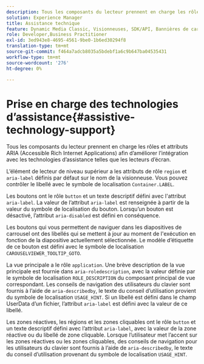 ```yaml
---
description: Tous les composants du lecteur prennent en charge les rôles et attributs ARIA (Accessible Rich Internet Applications) afin d’améliorer l’intégration avec les technologies d’assistance telles que les lecteurs d’écran.
solution: Experience Manager
title: Assistance technique
feature: Dynamic Media Classic, Visionneuses, SDK/API, Bannières de carrousel, Accessibilité
role: Developer,Business Practitioner
exl-id: 3ed943e8-4695-4561-9be0-1b6ed30294f8
translation-type: tm+mt
source-git-commit: f464a7adcb8035a5bdebf1a6c9b647ba04535431
workflow-type: tm+mt
source-wordcount: '276'
ht-degree: 0%

---
```


# Prise en charge des technologies d’assistance{#assistive-technology-support}

Tous les composants du lecteur prennent en charge les rôles et attributs ARIA (Accessible Rich Internet Applications) afin d’améliorer l’intégration avec les technologies d’assistance telles que les lecteurs d’écran.

L’élément de lecteur de niveau supérieur a les attributs de rôle `region` et `aria-label` définis par défaut sur le nom de la visionneuse. Vous pouvez contrôler le libellé avec le symbole de localisation `Container.LABEL`.

Les boutons ont le rôle `button` et un texte descriptif défini avec l&#39;attribut `aria-label`. La valeur de l’attribut `aria-label` est renseignée à partir de la valeur du symbole de localisation du bouton. Lorsqu’un bouton est désactivé, l’attribut `aria-disabled` est défini en conséquence.

Les boutons qui vous permettent de naviguer dans les diapositives de carrousel ont des libellés qui se mettent à jour au moment de l&#39;exécution en fonction de la diapositive actuellement sélectionnée. Le modèle d’étiquette de ce bouton est défini avec le symbole de localisation `CAROUSELVIEWER_TOOLTIP_GOTO`.

La vue principale a le rôle `application`. Une brève description de la vue principale est fournie dans `aria-roledescription`, avec la valeur définie par le symbole de localisation `ROLE_DESCRIPTION` du composant principal de vue correspondant. Les conseils de navigation des utilisateurs du clavier sont fournis à l’aide de `aria-describedby`, le texte du conseil d’utilisation provient du symbole de localisation `USAGE_HINT`. Si un libellé est défini dans le champ UserData d’un fichier, l’attribut `aria-label` est défini avec la valeur de ce libellé.

Les zones réactives, les régions et les zones cliquables ont le rôle `button` et un texte descriptif défini avec l’attribut `aria-label`, avec la valeur de la zone réactive ou du libellé de zone cliquable. Lorsque l’utilisateur met l’accent sur les zones réactives ou les zones cliquables, des conseils de navigation pour les utilisateurs du clavier sont fournis à l’aide de `aria-describedby`, le texte du conseil d’utilisation provenant du symbole de localisation `USAGE_HINT`.
